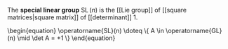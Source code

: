 The **special linear group** $\operatorname{SL}(n)$ is the [[Lie group]] of [[square matrices|square matrix]] of [[determinant]] 1.

\begin{equation}
\operatorname{SL}(n) \doteq \\{ A \in \operatorname{GL}(n) \mid \det A = +1 \\}
\end{equation}